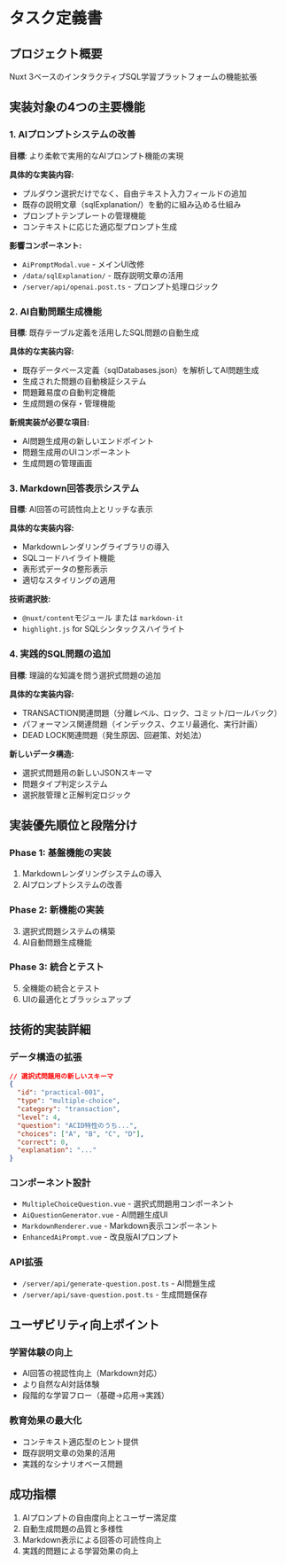 # タスク定義書

## プロジェクト概要
Nuxt 3ベースのインタラクティブSQL学習プラットフォームの機能拡張

## 実装対象の4つの主要機能

### 1. AIプロンプトシステムの改善
**目標**: より柔軟で実用的なAIプロンプト機能の実現

**具体的な実装内容:**
- プルダウン選択だけでなく、自由テキスト入力フィールドの追加
- 既存の説明文章（sqlExplanation/）を動的に組み込める仕組み
- プロンプトテンプレートの管理機能
- コンテキストに応じた適応型プロンプト生成

**影響コンポーネント:**
- `AiPromptModal.vue` - メインUI改修
- `/data/sqlExplanation/` - 既存説明文章の活用
- `/server/api/openai.post.ts` - プロンプト処理ロジック

### 2. AI自動問題生成機能
**目標**: 既存テーブル定義を活用したSQL問題の自動生成

**具体的な実装内容:**
- 既存データベース定義（sqlDatabases.json）を解析してAI問題生成
- 生成された問題の自動検証システム
- 問題難易度の自動判定機能
- 生成問題の保存・管理機能

**新規実装が必要な項目:**
- AI問題生成用の新しいエンドポイント
- 問題生成用のUIコンポーネント
- 生成問題の管理画面

### 3. Markdown回答表示システム
**目標**: AI回答の可読性向上とリッチな表示

**具体的な実装内容:**
- Markdownレンダリングライブラリの導入
- SQLコードハイライト機能
- 表形式データの整形表示
- 適切なスタイリングの適用

**技術選択肢:**
- `@nuxt/content`モジュール または `markdown-it`
- `highlight.js` for SQLシンタックスハイライト

### 4. 実践的SQL問題の追加
**目標**: 理論的な知識を問う選択式問題の追加

**具体的な実装内容:**
- TRANSACTION関連問題（分離レベル、ロック、コミット/ロールバック）
- パフォーマンス関連問題（インデックス、クエリ最適化、実行計画）
- DEAD LOCK関連問題（発生原因、回避策、対処法）

**新しいデータ構造:**
- 選択式問題用の新しいJSONスキーマ
- 問題タイプ判定システム
- 選択肢管理と正解判定ロジック

## 実装優先順位と段階分け

### Phase 1: 基盤機能の実装
1. Markdownレンダリングシステムの導入
2. AIプロンプトシステムの改善

### Phase 2: 新機能の実装
3. 選択式問題システムの構築
4. AI自動問題生成機能

### Phase 3: 統合とテスト
5. 全機能の統合とテスト
6. UIの最適化とブラッシュアップ

## 技術的実装詳細

### データ構造の拡張
```json
// 選択式問題用の新しいスキーマ
{
  "id": "practical-001",
  "type": "multiple-choice",
  "category": "transaction",
  "level": 4,
  "question": "ACID特性のうち...",
  "choices": ["A", "B", "C", "D"],
  "correct": 0,
  "explanation": "..."
}
```

### コンポーネント設計
- `MultipleChoiceQuestion.vue` - 選択式問題用コンポーネント
- `AiQuestionGenerator.vue` - AI問題生成UI
- `MarkdownRenderer.vue` - Markdown表示コンポーネント
- `EnhancedAiPrompt.vue` - 改良版AIプロンプト

### API拡張
- `/server/api/generate-question.post.ts` - AI問題生成
- `/server/api/save-question.post.ts` - 生成問題保存

## ユーザビリティ向上ポイント

### 学習体験の向上
- AI回答の視認性向上（Markdown対応）
- より自然なAI対話体験
- 段階的な学習フロー（基礎→応用→実践）

### 教育効果の最大化
- コンテキスト適応型のヒント提供
- 既存説明文章の効果的活用
- 実践的なシナリオベース問題

## 成功指標
1. AIプロンプトの自由度向上とユーザー満足度
2. 自動生成問題の品質と多様性
3. Markdown表示による回答の可読性向上
4. 実践的問題による学習効果の向上
